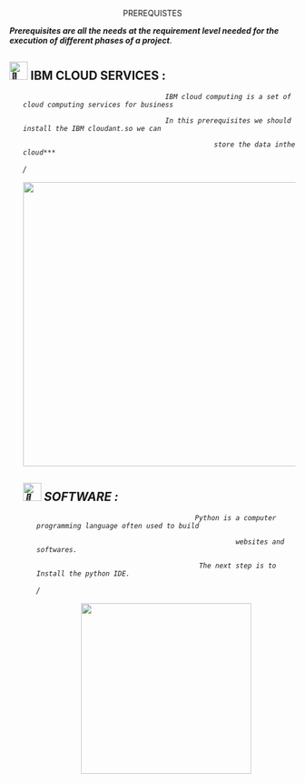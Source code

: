  <p align="center">PREREQUISTES
 
 
***Prerequisites are all the needs at the requirement level needed for the execution of different phases of a project***.






<h2><picture>
  <source srcset="https://fonts.gstatic.com/s/e/notoemoji/latest/1f331/512.webp" type="image/webp">
  <img src="https://fonts.gstatic.com/s/e/notoemoji/latest/1f331/512.gif" alt="🌱" width="32" height="32">
</picture>IBM CLOUD SERVICES :</h2><i>
<ul> 





                                       IBM cloud computing is a set of cloud computing services for business
                                      
                                       In this prerequisites we should install the IBM cloudant.so we can
                                       
                                                   store the data inthe cloud***
 
 
/ <p align="center">
 <img src='https://cdn.dribbble.com/users/189524/screenshots/2330593/01-gold-rain_dribbble_v2.gif' width="500" height="500">

<h2><picture>
  <source srcset="https://fonts.gstatic.com/s/e/notoemoji/latest/1f331/512.webp" type="image/webp">
  <img src="https://fonts.gstatic.com/s/e/notoemoji/latest/1f331/512.gif" alt="🌱" width="32" height="32">
</picture>SOFTWARE :</h2><i>
<ul> 
                                      
                                           Python is a computer programming language often used to build 
                                           
                                                     websites and softwares.
                                                     
                                            The next step is to Install the python IDE.
 
 
 / <p align="center">
 <img src='https://media.giphy.com/media/2vnId4IaAjIGZd2EWC/giphy.gif' width="300" height="300">





